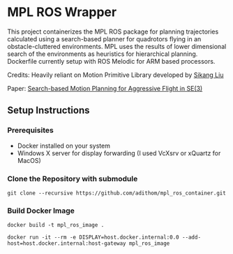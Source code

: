 # MPL ROS Wrapper

This project containerizes the MPL ROS package for planning trajectories calculated using a search-based planner for quadrotors flying in an obstacle-cluttered environments. MPL uses the results of lower dimensional search of the environments as heuristics for hierarchical planning. Dockerfile currently setup with ROS Melodic for ARM based processors.

Credits: Heavily reliant on Motion Primitive Library developed by [Sikang Liu](https://github.com/sikang)

Paper: [Search-based Motion Planning for Aggressive Flight in SE(3)](https://arxiv.org/pdf/1710.02748)

## Setup Instructions

### Prerequisites

- Docker installed on your system
- Windows X server for display forwarding (I used VcXsrv or xQuartz for MacOS)

### Clone the Repository with submodule

```
git clone --recursive https://github.com/adithom/mpl_ros_container.git
```
### Build Docker Image
```
docker build -t mpl_ros_image .
```

```
docker run -it --rm -e DISPLAY=host.docker.internal:0.0 --add-host=host.docker.internal:host-gateway mpl_ros_image
```


